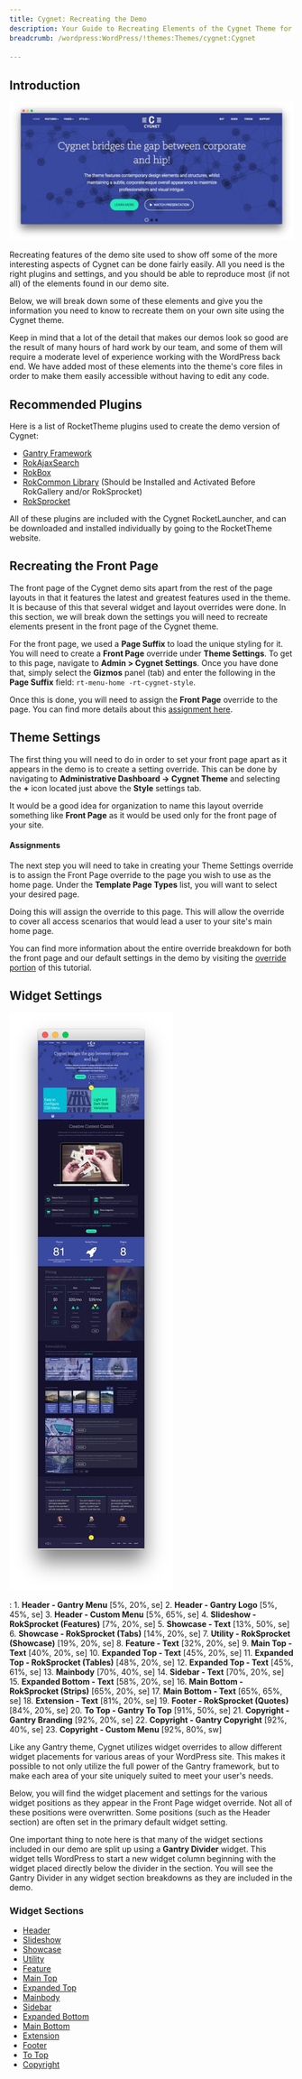 ```yaml
---
title: Cygnet: Recreating the Demo
description: Your Guide to Recreating Elements of the Cygnet Theme for WordPress
breadcrumb: /wordpress:WordPress/!themes:Themes/cygnet:Cygnet

---
```


Introduction
-----

![Cygnet](assets/cygnet.jpeg)

Recreating features of the demo site used to show off some of the more interesting aspects of Cygnet can be done fairly easily. All you need is the right plugins and settings, and you should be able to reproduce most (if not all) of the elements found in our demo site.

Below, we will break down some of these elements and give you the information you need to know to recreate them on your own site using the Cygnet theme.

Keep in mind that a lot of the detail that makes our demos look so good are the result of many hours of hard work by our team, and some of them will require a moderate level of experience working with the WordPress back end. We have added most of these elements into the theme's core files in order to make them easily accessible without having to edit any code.

Recommended Plugins
-----

Here is a list of RocketTheme plugins used to create the demo version of Cygnet:

* [Gantry Framework](http://gantry.org/downloads)
* [RokAjaxSearch](http://www.rockettheme.com/wordpress/plugins/rokajaxsearch)
* [RokBox](http://www.rockettheme.com/wordpress/plugins/rokbox)
* [RokCommon Library](http://www.rockettheme.com/wordpress/plugins/rokutilities) (Should be Installed and Activated Before RokGallery and/or RokSprocket)
* [RokSprocket](../../plugins/roksprocket/)

All of these plugins are included with the Cygnet RocketLauncher, and can be downloaded and installed individually by going to the RocketTheme website.

Recreating the Front Page
-----

The front page of the Cygnet demo sits apart from the rest of the page layouts in that it features the latest and greatest features used in the theme. It is because of this that several widget and layout overrides were done. In this section, we will break down the settings you will need to recreate elements present in the front page of the Cygnet theme.

For the front page, we used a **Page Suffix** to load the unique styling for it. You will need to create a **Front Page** override under **Theme Settings**. To get to this page, navigate to **Admin > Cygnet Settings**. Once you have done that, simply select the **Gizmos** panel (tab) and enter the following in the **Page Suffix** field: `rt-menu-home -rt-cygnet-style`. 

Once this is done, you will need to assign the **Front Page** override to the page. You can find more details about this [assignment here](demo_override.md#assignments).

Theme Settings
-----

The first thing you will need to do in order to set your front page apart as it appears in the demo is to create a setting override. This can be done by navigating to **Administrative Dashboard -> Cygnet Theme** and selecting the **+** icon located just above the **Style** settings tab.

It would be a good idea for organization to name this layout override something like **Front Page** as it would be used only for the front page of your site.

#### Assignments

The next step you will need to take in creating your Theme Settings override is to assign the Front Page override to the page you wish to use as the home page. Under the **Template Page Types** list, you will want to select your desired page.

Doing this will assign the override to this page. This will allow the override to cover all access scenarios that would lead a user to your site's main home page.

You can find more information about the entire override breakdown for both the front page and our default settings in the demo by visiting the [override portion](demo_override.md) of this tutorial.

Widget Settings
-----

![Theme](assets/cygnet2.jpeg)

:   1. **Header - Gantry Menu** [5%, 20%, se]
    2. **Header - Gantry Logo** [5%, 45%, se]
    3. **Header - Custom Menu** [5%, 65%, se]
    4. **Slideshow - RokSprocket (Features)** [7%, 20%, se]
    5. **Showcase - Text** [13%, 50%, se]
    6. **Showcase - RokSprocket (Tabs)** [14%, 20%, se]
    7. **Utility - RokSprocket (Showcase)** [19%, 20%, se]
    8. **Feature - Text** [32%, 20%, se]
    9. **Main Top - Text** [40%, 20%, se]
    10. **Expanded Top - Text** [45%, 20%, se]
    11. **Expanded Top - RokSprocket (Tables)** [48%, 20%, se]
    12. **Expanded Top - Text** [45%, 61%, se]
    13. **Mainbody** [70%, 40%, se]
    14. **Sidebar - Text** [70%, 20%, se]
    15. **Expanded Bottom - Text** [58%, 20%, se]
    16. **Main Bottom - RokSprocket (Strips)** [65%, 20%, se]
    17. **Main Bottom - Text** [65%, 65%, se]
    18. **Extension - Text** [81%, 20%, se]
    19. **Footer - RokSprocket (Quotes)** [84%, 20%, se]
    20. **To Top - Gantry To Top** [91%, 50%, se]
    21. **Copyright - Gantry Branding** [92%, 20%, se]
    22. **Copyright - Gantry Copyright** [92%, 40%, se]
    23. **Copyright - Custom Menu** [92%, 80%, sw]

Like any Gantry theme, Cygnet utilizes widget overrides to allow different widget placements for various areas of your WordPress site. This makes it possible to not only utilize the full power of the Gantry framework, but to make each area of your site uniquely suited to meet your user's needs.

Below, you will find the widget placement and settings for the various widget positions as they appear in the Front Page widget override. Not all of these positions were overwritten. Some positions (such as the Header section) are often set in the primary default widget setting.

One important thing to note here is that many of the widget sections included in our demo are split up using a **Gantry Divider** widget. This widget tells WordPress to start a new widget column beginning with the widget placed directly below the divider in the section. You will see the Gantry Divider in any widget section breakdowns as they are included in the demo.

### Widget Sections

* [Header](demo_header.md)
* [Slideshow](demo_slideshow.md)
* [Showcase](demo_showcase.md)
* [Utility](demo_utility.md)
* [Feature](demo_feature.md)
* [Main Top](demo_maintop.md)
* [Expanded Top](demo_expandedtop.md)
* [Mainbody](demo_post.md)
* [Sidebar](demo_sidebar.md)
* [Expanded Bottom](demo_expandedbottom.md)
* [Main Bottom](demo_mainbottom.md)
* [Extension](demo_extension.md)
* [Footer](demo_footer.md)
* [To Top](demo_totop.md)
* [Copyright](demo_copyright.md)
